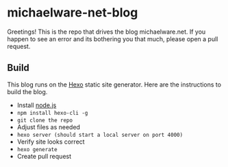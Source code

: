 # michaelware-net-blog

Greetings!  This is the repo that drives the blog michaelware.net.  If you happen to see an error and its bothering you that much, please open a pull request.  

## Build

This blog runs on the [Hexo](https://hexo.io/) static site generator.  Here are the instructions to build the blog. 

* Install [node.js](https://nodejs.org)
* `npm install hexo-cli -g`
* `git clone the repo`
* Adjust files as needed
* `hexo server (should start a local server on port 4000)`
* Verify site looks correct
* `hexo generate`
* Create pull request
